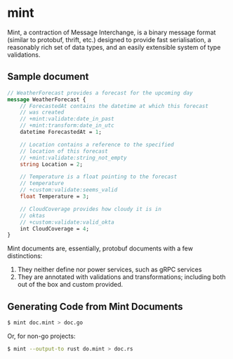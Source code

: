 # mint

Mint, a contraction of Message Interchange, is a binary message format (similar to protobuf, thrift, etc.) designed to provide fast serialisation, a reasonably rich set of data types, and an easily extensible system of type validations.

## Sample document

```protobuf
// WeatherForecast provides a forecast for the upcoming day
message WeatherForecast {
    // ForecastedAt contains the datetime at which this forecast
    // was created
    // +mint:validate:date_in_past
    // +mint:transform:date_in_utc
    datetime ForecastedAt = 1;

    // Location contains a reference to the specified
    // location of this forecast
    // +mint:validate:string_not_empty
    string Location = 2;

    // Temperature is a float pointing to the forecast
    // temperature
    // +custom:validate:seems_valid
    float Temperature = 3;

    // CloudCoverage provides how cloudy it is in
    // oktas
    // +custom:validate:valid_okta
    int CloudCoverage = 4;
}
```

Mint documents are, essentially, protobuf documents with a few distinctions:

1. They neither define nor power services, such as gRPC services
2. They are annotated with validations and transformations; including both out of the box
and custom provided.

## Generating Code from Mint Documents

```bash
$ mint doc.mint > doc.go
```

Or, for non-go projects:

```bash
$ mint --output-to rust do.mint > doc.rs
```
